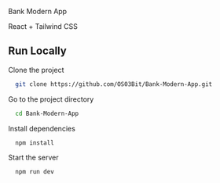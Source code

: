 
Bank Modern App

React + Tailwind CSS


## Run Locally

Clone the project

```bash
  git clone https://github.com/OS03Bit/Bank-Modern-App.git
```

Go to the project directory

```bash
  cd Bank-Modern-App
```

Install dependencies

```bash
  npm install
```

Start the server

```bash
  npm run dev
```


